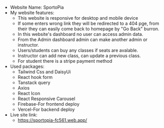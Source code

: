 * Website Name: SportoPia
* My website features: 
    * This website is responsive for desktop and mobile device
    * If some enters wrong link they will be redirected to a 404 pge, from their they can easily come back to homepage by "Go Back" burron.
    * In this website's dashboard no user can access admin data.
    * From the Admin dashboard admin can make another admin or instructor.
    * Users/students can buy any classes if seats are avalable.
    * Instructor can add new class, can update a previous class.
    * For student there is a stripe payment method
* Used packages:
    * Tailwind Css and DaisyUi
    * React hook form
    * Tanstack query
    * Axios
    * React Icon
    * React Responsive Carousel
    * Firebase-For frontend deploy
    * Vercel-For backend deploy
* Live site link:
    * https://sportopia-fc561.web.app/
